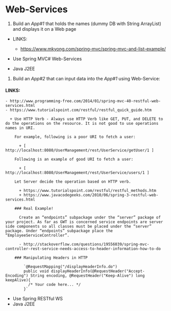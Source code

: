 # Web-Services
1. Build an *App#1* that holds the names (dummy DB with String ArrayList) and displays it on a Web page
  + LINKS: 
    - https://www.mkyong.com/spring-mvc/spring-mvc-and-list-example/

  + Use Spring MVC# Web-Services
  + Java J2EE

1. Build an *App#2* that can input data into the *App#1* using Web-Service:
  #### LINKS: 
    - http://www.programming-free.com/2014/01/spring-mvc-40-restful-web-services.html
    - https://www.tutorialspoint.com/restful/restful_quick_guide.htm

      + Use HTTP Verb - Always use HTTP Verb like GET, PUT, and DELETE to do the operations on the resource. It is not good to use operations names in URI. 

        For example, following is a poor URI to fetch a user:

          + [ http://localhost:8080/UserManagement/rest/UserService/getUser/1 ]

        Following is an example of good URI to fetch a user:

          + [ http://localhost:8080/UserManagement/rest/UserService/users/1 ]

        Let Server decide the operation based on HTTP verb.

          + https://www.tutorialspoint.com/restful/restful_methods.htm
          + https://www.javacodegeeks.com/2010/06/spring-3-restful-web-services.html
                    
        ### Real Example!
   
          Create an “endpoints” subpackage under the “server” package of your project. As far as GWT is concerned service endpoints are server side components so all classes must be placed under the “server” package. Under “endpoints” subpackage place the “EmployeeServiceController”.

          - http://stackoverflow.com/questions/19556039/spring-mvc-controller-rest-service-needs-access-to-header-information-how-to-do
        
        ### Manipulating Headers in HTTP

            `@RequestMapping("/displayHeaderInfo.do")
            public void displayHeaderInfo(@RequestHeader("Accept-Encoding") String encoding, @RequestHeader("Keep-Alive") long keepAlive){
              /* Your code here... */
            }`

  + Use Spring RESTful WS
  + Java J2EE

